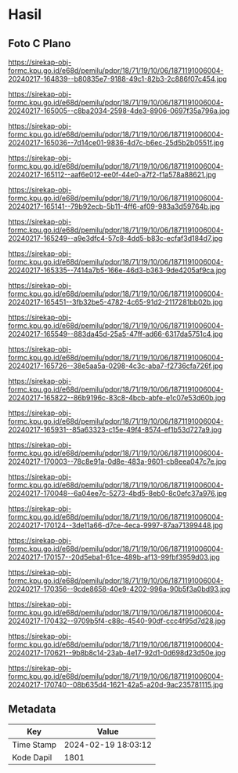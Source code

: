 # Hasil

## Foto C Plano

https://sirekap-obj-formc.kpu.go.id/e68d/pemilu/pdpr/18/71/19/10/06/1871191006004-20240217-164839--b80835e7-9188-49c1-82b3-2c886f07c454.jpg

https://sirekap-obj-formc.kpu.go.id/e68d/pemilu/pdpr/18/71/19/10/06/1871191006004-20240217-165005--c8ba2034-2598-4de3-8906-0697f35a796a.jpg

https://sirekap-obj-formc.kpu.go.id/e68d/pemilu/pdpr/18/71/19/10/06/1871191006004-20240217-165036--7d14ce01-9836-4d7c-b6ec-25d5b2b0551f.jpg

https://sirekap-obj-formc.kpu.go.id/e68d/pemilu/pdpr/18/71/19/10/06/1871191006004-20240217-165112--aaf6e012-ee0f-44e0-a7f2-f1a578a88621.jpg

https://sirekap-obj-formc.kpu.go.id/e68d/pemilu/pdpr/18/71/19/10/06/1871191006004-20240217-165141--79b92ecb-5b11-4ff6-af09-983a3d59764b.jpg

https://sirekap-obj-formc.kpu.go.id/e68d/pemilu/pdpr/18/71/19/10/06/1871191006004-20240217-165249--a9e3dfc4-57c8-4dd5-b83c-ecfaf3d184d7.jpg

https://sirekap-obj-formc.kpu.go.id/e68d/pemilu/pdpr/18/71/19/10/06/1871191006004-20240217-165335--7414a7b5-166e-46d3-b363-9de4205af9ca.jpg

https://sirekap-obj-formc.kpu.go.id/e68d/pemilu/pdpr/18/71/19/10/06/1871191006004-20240217-165451--3fb32be5-4782-4c65-91d2-2117281bb02b.jpg

https://sirekap-obj-formc.kpu.go.id/e68d/pemilu/pdpr/18/71/19/10/06/1871191006004-20240217-165549--883da45d-25a5-47ff-ad66-6317da5751c4.jpg

https://sirekap-obj-formc.kpu.go.id/e68d/pemilu/pdpr/18/71/19/10/06/1871191006004-20240217-165726--38e5aa5a-0298-4c3c-aba7-f2736cfa726f.jpg

https://sirekap-obj-formc.kpu.go.id/e68d/pemilu/pdpr/18/71/19/10/06/1871191006004-20240217-165822--86b9196c-83c8-4bcb-abfe-e1c07e53d60b.jpg

https://sirekap-obj-formc.kpu.go.id/e68d/pemilu/pdpr/18/71/19/10/06/1871191006004-20240217-165931--85a63323-c15e-49f4-8574-ef1b53d727a9.jpg

https://sirekap-obj-formc.kpu.go.id/e68d/pemilu/pdpr/18/71/19/10/06/1871191006004-20240217-170003--78c8e91a-0d8e-483a-9601-cb8eea047c7e.jpg

https://sirekap-obj-formc.kpu.go.id/e68d/pemilu/pdpr/18/71/19/10/06/1871191006004-20240217-170048--6a04ee7c-5273-4bd5-8eb0-8c0efc37a976.jpg

https://sirekap-obj-formc.kpu.go.id/e68d/pemilu/pdpr/18/71/19/10/06/1871191006004-20240217-170124--3de11a66-d7ce-4eca-9997-87aa71399448.jpg

https://sirekap-obj-formc.kpu.go.id/e68d/pemilu/pdpr/18/71/19/10/06/1871191006004-20240217-170157--20d5eba1-61ce-489b-af13-99fbf3959d03.jpg

https://sirekap-obj-formc.kpu.go.id/e68d/pemilu/pdpr/18/71/19/10/06/1871191006004-20240217-170356--9cde8658-40e9-4202-996a-90b5f3a0bd93.jpg

https://sirekap-obj-formc.kpu.go.id/e68d/pemilu/pdpr/18/71/19/10/06/1871191006004-20240217-170432--9709b5f4-c88c-4540-90df-ccc4f95d7d28.jpg

https://sirekap-obj-formc.kpu.go.id/e68d/pemilu/pdpr/18/71/19/10/06/1871191006004-20240217-170621--9b8b8c14-23ab-4e17-92d1-0d698d23d50e.jpg

https://sirekap-obj-formc.kpu.go.id/e68d/pemilu/pdpr/18/71/19/10/06/1871191006004-20240217-170740--08b635d4-1621-42a5-a20d-9ac235781115.jpg


## Metadata

| Key        | Value               |
| ---------- | ------------------- |
| Time Stamp | 2024-02-19 18:03:12 |
| Kode Dapil | 1801                |




